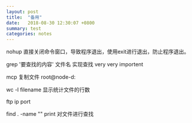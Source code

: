 ```yaml
---
layout: post
title:  "备用"
date:   2018-08-30 12:30:07 +0800
summary: test
categories: notes
---
```




nohup 直接关闭命令窗口，导致程序退出，使用exit进行退出，防止程序退出。

grep '要查找的内容'  文件名  实现查找 very very importent

mcp 复制文件 root@node-d:

wc -l filename  显示统计文件的行数

ftp ip port 

find . -name "" print 对文件进行查找
